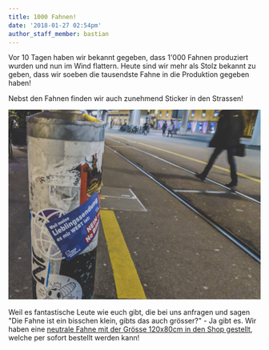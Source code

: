 ```yaml
---
title: 1000 Fahnen!
date: '2018-01-27 02:54pm'
author_staff_member: bastian
---
```

Vor 10 Tagen haben wir bekannt gegeben, dass 1'000 Fahnen produziert wurden und nun im Wind flattern. Heute sind wir mehr als Stolz bekannt zu geben, dass wir soeben die tausendste Fahne in die Produktion gegeben haben! 

Nebst den Fahnen finden wir auch zunehmend Sticker in den Strassen!

![null](/images/2018-01-25.jpg)

Weil es fantastische Leute wie euch gibt, die bei uns anfragen und sagen "Die Fahne ist ein bisschen klein, gibts das auch grösser?" - Ja gibt es. Wir haben eine [neutrale Fahne mit der Grösse 120x80cm in den Shop gestellt](https://fahne.meinelieblingssendung.ch/products/lieblingssendung), welche per sofort bestellt werden kann!
